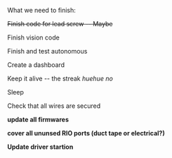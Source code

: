 What we need to finish:

~~Finish code for lead screw -- Maybe~~

Finish vision code

Finish and test autonomous

Create a dashboard

Keep it alive -- the streak     *huehue no*

Sleep

Check that all wires are secured

**update all firmwares**

**cover all ununsed RIO ports (duct tape or electrical?)**

**Update driver startion**
